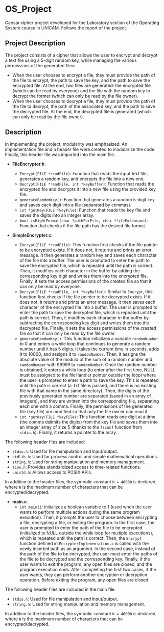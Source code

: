 # OS_Project
Caesar cipher project developed for the Laboratory section of the Operating System course in UNICAM.
Follows the report of the project.

## Project Description
The project consists of a cipher that allows the user to encrypt and decrypt a text file using a 5-digit random key, while managing the various permissions of the generated files:
- When the user chooses to encrypt a file, they must provide the path of the file to encrypt, the path to save the key, and the path to save the encrypted file. At the end, two files are generated: the encrypted file (which can be read by everyone) and the file with the random key to decrypt the former (which can only be read by the file owner).
- When the user chooses to decrypt a file, they must provide the path of the file to decrypt, the path of the associated key, and the path to save the decrypted file. At the end, the decrypted file is generated (which can only be read by the file owner).

## Description
In implementing the project, modularity was emphasized. An implementation file and a header file were created to modularize the code. Finally, this header file was imported into the main file.
- **FileEncrypter.h**:
    - `Encrypt(FILE *readFile)`: Function that reads the input text file, generates a random key, and encrypts the file into a new one.
    - `Decrypt(FILE *readFile, int *keyBuffer)`: Function that reads the encrypted file and decrypts it into a new file using the provided key file.
    - `generateRandomKey()`: Function that generates a random 5-digit key and saves each digit into a file (separated by commas).
    - `int *getKey(FILE *keyFile)`: Function that reads the key file and saves the digits into an integer array.
    - `bool isRightFormat(char *pathForFile, char *fileExtension)`: Function that checks if the file path has the desired file format.

- **SimpleEncrypter.c**:
    - `Encrypt(FILE *readFile)`: This function first checks if the file pointer to be encrypted exists. If it does not, it returns and prints an error message. It then generates a random key and saves each character of the file into a buffer. The user is prompted to enter the path to save the encrypted file, which is repeated until the path is correct. Then, it modifies each character in the buffer by adding the corresponding key digit and writes them into the encrypted file. Finally, it sets the access permissions of the created file so that it can only be read by everyone.
    - `Decrypt(FILE *readFile, int *keyBuffer)`: Similar to `Encrypt`, this function first checks if the file pointer to be decrypted exists. If it does not, it returns and prints an error message. It then saves each character of the encrypted file into a buffer. The user is prompted to enter the path to save the decrypted file, which is repeated until the path is correct. Then, it modifies each character in the buffer by subtracting the corresponding key digit and writes them into the decrypted file. Finally, it sets the access permissions of the created file so that it can only be read by the file owner.
    - `generateRandomKey()`: This function initializes a variable `randomNumber` to 0 and enters a while loop that continues to generate a random number until it has 5 digits. It takes the current time in seconds, adds it to 10000, and assigns it to `randomNumber`. Then, it assigns the absolute value of the modulo of the sum of a random number and `randomNumber` with 99999 to `randomNumber`. Once the random number is obtained, it enters a while loop (to enter after the first time, NULL must be assigned to the fileHandler pointer outside the loop) where the user is prompted to enter a path to save the key. This is repeated until the path is correct (a .txt file is passed, and there is no existing file with that name in the same directory). Then, the digits of the previously generated number are separated (saved in an array of integers), and they are written into the corresponding file, separating each one with a comma. Finally, the permissions of the generated file (key file) are modified so that only the file owner can read it.
    - `int *getKey(FILE *keyFile)`: This function reads one digit at a time (the comma delimits the digits) from the key file and saves them into an integer array of size 5 (thanks to the `fscanf` function from `stdio.h`). Finally, it returns a pointer to the array.

The following header files are included:
- `stdio.h`: Used for file manipulation and input/output.
- `stdlib.h`: Used for process control and simple mathematical operations.
- `string.h`: Used for string manipulation and memory management.
- `time.h`: Provides standardized access to time-related functions.
- `unistd.h`: Allows access to POSIX APIs.

In addition to the header files, the symbolic constant `N = 40000` is declared, where `N` is the maximum number of characters that can be encrypted/decrypted.

- **main.c**:
    - `int main()`: Initializes a boolean variable to 1 (used when the user wants to perform multiple actions during the same program execution). Then, it prompts the user to choose between encrypting a file, decrypting a file, or exiting the program. In the first case, the user is prompted to enter the path of the file to be encrypted (initialized to NULL outside the while loop for multiple executions), which is repeated until the path is correct. Then, the `Encrypt` function defined in `EncrypterImplementation.c` is called with the newly inserted path as an argument. In the second case, instead of the path of the file to be encrypted, the user must enter the paths of the file to be decrypted and the corresponding key. Finally, if the user wants to exit the program, any open files are closed, and the program execution ends. After completing the first two cases, if the user wants, they can perform another encryption or decryption operation. Before exiting the program, any open files are closed.

The following header files are included in the main file:
- `stdio.h`: Used for file manipulation and input/output.
- `string.h`: Used for string manipulation and memory management.

In addition to the header files, the symbolic constant `N = 40000` is declared, where `N` is the maximum number of characters that can be encrypted/decrypted.
